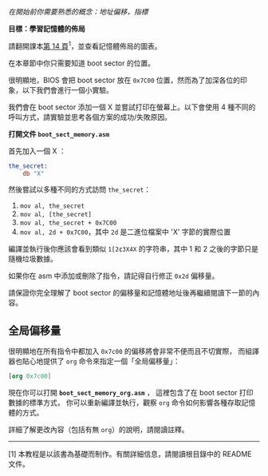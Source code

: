 *在開始前你需要熟悉的概念：地址偏移，指標*

**目標：學習記憶體的佈局**

請翻開課本[第 14 頁](
http://www.cs.bham.ac.uk/~exr/lectures/opsys/10_11/lectures/os-dev.pdf)<sup>1</sup>，並查看記憶體佈局的圖表。

在本章節中你只需要知道 boot sector 的位置。

很明顯地，BIOS 會把 boot sector 放在 `0x7C00` 位置，然而為了加深各位的印象，以下我們會進行一個小實驗。

我們會在 boot sector 添加一個 X 並嘗試打印在螢幕上。以下會使用 4 種不同的呼叫方式，請實驗並思考各個方案的成功/失敗原因。

**打開文件 `boot_sect_memory.asm`**

首先加入一個 X ：
```nasm
the_secret:
    db "X"
```

然後嘗試以多種不同的方式訪問 `the_secret`：

1. `mov al, the_secret`
2. `mov al, [the_secret]`
3. `mov al, the_secret + 0x7C00`
4. `mov al, 2d + 0x7C00`，其中 `2d` 是二進位檔案中 'X' 字節的實際位置

編譯並執行後你應該會看到類似 `1[2¢3X4X` 的字符串，其中 1 和 2 之後的字節只是隨機垃圾數據。

如果你在 asm 中添加或刪除了指令，請記得自行修正 `0x2d` 偏移量。

請保證你完全理解了 boot sector 的偏移量和記憶體地址後再繼續閱讀下一節的內容。

全局偏移量
-----------------

很明顯地在所有指令中都加入 `0x7c00` 的偏移將會非常不便而且不切實際，
而組譯器也貼心地提供了 `org` 命令來指定一個「全局偏移量」：

```nasm
[org 0x7c00]
```

現在你可以打開 **`boot_sect_memory_org.asm`** ，
這裡包含了在 boot sector 打印數據的標準方式，
你可以重新編譯並執行，觀察 `org` 命令如何影響各種存取記憶體的方式。

詳細了解更改內容（包括有無 `org`）的說明，請閱讀註釋。

-----

[1] 本教程是以該書為基礎而制作。有關詳細信息，請閱讀根目錄中的 README 文件。
